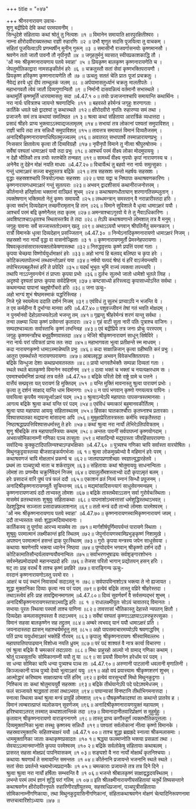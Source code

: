 +++
title = "०४७"

+++
श्रीनरनारायण उवाच-  
शृणु बद्रीप्रिये देवि कथां परमपावनीम् ।  
सिन्धुदेशे संहितायाः कथां श्रोतुं तु नित्यशः ॥१ ॥
विमानेन समायाति क्षारपुरक्षितीश्वरः ।  
नाम्ना क्षीरोदवीराख्यस्तथा राज्ञी रुहारणिः ॥२ ॥
उभौ शृणुत सदसि पूजयित्वा तु वाचकम् ।  
संहितां पूजयित्वाऽपि प्रणम्यर्षीन् मुनीन् गुरून् ॥३ ॥
समासीनौ राजवर्गासनयोः कृष्णमानसौ ।  
श्रवणेन ततो जातौ पावनौ तौ नृपीनृपौ ॥४ ॥
जगृहतुर्मनुं व्यासात् स्वीयप्रकाशकाद्धि तौ ।  
'ओं नमः श्रीकृष्णनारायणाय पतये स्वाहा' ॥५ ॥
प्रियकृष्ण बालकृष्ण कृष्णनारायणेति च ।  
जेपतुर्मालिकाद्वारा नामसङ्कीर्तनं हरेः ॥६ ॥
चक्रतुस्तौ सतां सेवां कृष्णभक्तिपरायणौ ।  
प्रियकृष्ण हरिकृष्ण कृष्णनारायणेति तौ ॥७ ॥
ऊचतुः सततं चेति प्रातः पूजां प्रचक्रतुः ।  
नैवेद्यं हरये धूपं दीपं ताम्चूलकं जलम् ॥८ ॥
अर्पयामासतुर्ध्यानं चक्रतुः मालतीपतेः ।  
महाभागवतौ त्वेवं जातौ दिव्यगुणान्वितौ ॥९ ॥
निर्मानौ दासवन्नित्यं वर्तमानौ सभास्थले ।  
कथामूर्तिं कृष्णमूर्तिं धारयामासतुः सदा ॥4.47.१ ०॥
तयोः प्रजाजनाश्चापि समायान्ति कथार्थिनः ।  
नरा नार्यः पवित्राश्च जायन्ते श्रवणादिभिः ॥११ ॥
बहवस्ते हरेर्मन्त्रं जगृहुः शरणागताः ।  
कार्तिके धवले पक्षे द्वादश्यां तु कथास्थले ॥१२॥
क्षीरोदवीरो नृपतिः रुहारण्या समं तथा ।  
प्रजाजनैः समं तत्र कथायां समतिष्ठत ॥१ ३॥
श्रत्वा कथां संहिताया आरार्त्रिकं व्यधात्तदा ।  
प्रसादं श्रीहरेः प्राप्य भुक्त्वाऽऽस्वाद्यजलामृतम् ॥१४॥
सभायां तत्र लोकानां पश्यतां समुपाविशत् ।  
राज्ञी चापि तदा तत्र सन्निधौ समुपाविशत् ॥१५॥
तावत्तत्र समायातं विमानं दिव्यतैजसम् ।  
अनादिश्रीकृष्णनारायणाधिष्ठितमुज्ज्वलम् ॥१६॥
अवातरत् सभापार्श्वे तस्मान्नारायणप्रभुः ।  
निःससार क्षितावेत्य कृत्वा तौ दिव्यविग्रहौ ॥१७॥
नृपीनृपौ विमाने तु नीत्वा श्रीपुरुषोत्तमः ।  
सर्वेषां पश्यतां धामाऽक्षरं ययौ तदा प्रभुः ॥१८॥
आश्चर्यं परमं वीक्ष्य लोका मोदमुपाययुः ।  
न देहौ भौतिकौ तत्र तयोः स्तश्चेति तन्महत् ॥१९॥
सामर्थ्यं वीक्ष्य नृपयोः कृपां नारायणस्य च ।  
अनेनैव तु देहेन मोक्षं नयति माधवः ॥4.47.२०॥
विचार्येत्थं तु बहवो नरा नार्यः समुत्सुकाः ।  
गन्तुं धामाऽक्षरं सज्जा बभूवुस्तत्र बद्रिके ॥२१॥
तत्र सहस्रशः सन्तो महर्षयः सहस्रशः ।  
वृद्धाः सहस्रशश्चापि स्त्रियोऽनाथाः सहस्रशः ॥२२॥
पापा यद्वा च निष्पापाः कथाश्रवणकारिणः ।  
कृष्णनारायणधामाऽक्षरं गन्तुं सुतत्पराः ॥२३॥
अभवन् द्वादशीसायं कथानीराजनोत्तरम् ।  
कीर्तनान्ते हरिर्ज्ञात्वा भक्तानां वाञ्छितं शुभम् ॥२४॥
कथाश्रवणधौताघान् शरणागतिसम्प्लुतान् ।  
त्यक्तेषणान् भक्तिमतो नेतुं कृष्णः समाययौ ॥२५॥
लब्धमन्त्रान् समस्तान् वै नरान्नारीस्तदा हरिः ।  
कृत्वा सर्वान् दिव्यदेहान् तच्छरीरामृतान् हि तान् ॥२६॥
विमाने सुविशाले वै धृत्वा धामाऽक्षरं ययौ ।  
आश्चर्यं परमं बद्रि कृष्णेनैतत् तदा कृतम् ॥२७॥
अमन्त्राश्चाऽगुरवो ये ते तु नैवाऽधिकारिणः ।  
अवशिष्टाश्चाऽधृताश्च स्थितास्तत्रैव ते तदा ॥२८॥
तेऽपि कथाश्रवणान्ते लोमशात् तत्र वै मनुम् ।  
जगृहुः पावनाः सर्वे सज्जास्ततोऽभवन् खलु ॥२९॥
अथाऽऽययौ भगवान् श्रीपतिर्नेतुं समन्त्रकान् ।  
रात्रौ विमानके धृत्वा दिव्यदेहान् प्रसज्जितान् ॥4.47.३० ॥
निन्येऽनादिकृष्णनारायणो धामाऽक्षरं निजम् ।  
सहस्रशो नरा नार्यो वृद्धा वा वासनोज्झिताः ॥३ १ ॥
कृष्णनारायणमूर्तौ प्रेमस्नेहपरायणाः ।  
विषवत्कृतसंसारास्त्यक्तलोकेषणास्तथा ॥३२॥
निरुद्धवृत्तयः कृष्णे प्रपत्तिं परमां गताः ।  
कृपया चेच्छया विष्णोर्ययुर्धामाक्षरं हरेः ॥३३॥
अहो भाग्यं हि बलवद् बलिष्ठा च कृपा हरेः ।  
कोटिकल्पतपोलभ्यं लब्धवन्तोऽक्षरं यया ॥३४॥
नर्षयो यत्पदं श्रेष्ठं यं हरिं वाऽर्जयन्त्यपि ।  
तपोभिरल्पबहुलैस्तं हरिं ते प्रपेदिरे ॥३५॥
यदर्थं भूभृतः भूमिं राज्यं त्यक्त्वा तपन्त्यपि ।  
तथापि नाऽऽप्नुवन्त्येनं तं प्राप्ताः कृपया प्रभोः ॥३६॥
दुर्लभः सुलभो जातो धामेशो भूतले त्विह ।  
अदृश्यो दृश्यतां प्राप्तः कृपया सर्वदेहिनाम् ॥३७॥
कष्टसाध्यो हरिस्त्वद्य कृपासाध्योऽस्ति सर्वथा ।  
कथमन्यथा पापानां चक्षुषोर्गोचरो हरिः ॥३८॥
जना ऊचुः-  
अहो भाग्यं शुभं श्रेष्ठमस्माकं यद्धरिस्त्विह ।  
निजे गृहे स्वयमेत्य ददाति दर्शनं निजम् ॥३९॥
एवंविधं तु सुलभं प्राप्याऽपि न भजन्ति ये ।  
त एव कर्महीना वै दुर्भाग्या मानवा अपि ॥4.47.४०॥
पशुवज्जीवनं तेषां गतं भवति मोक्षदम् ।  
न पुनर्मानवो देहोऽवाप्स्यतेऽतो भजन्तु तम् ॥४१॥
गृह्णन्तु श्रीहरेर्मन्त्रं शरणं यान्तु सर्वथा ।  
तन्वा लक्ष्म्या धिया कृष्णं प्रसेवन्तां कृतादराः ॥४२॥
गृहं वाटी सुता नारी पतिः पुत्राश्च वाजिनः ।  
सम्पदश्चञ्चलाः सर्वास्ताभिः कृष्णं लभन्त्विह ॥४३॥
एवं बद्रीप्रिये तत्र जनाः प्रोचुः परस्परम् ।  
जगृहुः कृष्णमन्त्राँश्च बभूवुर्वैष्णवास्तदा ॥४४॥
भेजिरे श्रीकृष्णनारायणं साधून् सिषेविरे ।  
नरा नार्यः परां पवित्रतां प्राप्य ततः सदा ॥४५॥
महाभागवता भूत्वा प्रतीक्षन्ते स्म माधवम् ।  
कदा नारायणकृष्णो धामाऽस्मान्नेष्यति प्रभुः ॥४६॥
कदा साक्षान्निजान् कृत्वा ग्रहीष्यति करं प्रभुः ।  
आतुरा एवमर्थास्ते नारायणपरायणाः ॥४७॥
आबालवृद्धा अभवन् विवेकभक्तितत्पराः ।  
बद्रिके सिन्धुजा देशाः कथाप्रभावतस्ततः ॥४८॥
प्रायो भागवतैर्भक्तैः सम्पन्ना दिव्यतां गताः ।  
स्थले स्थले बालकृष्णो विमानेन स्वदर्शनम् ॥४९॥
दत्वा भक्तं च भक्तां च नयत्यक्षरधाम सः ।  
एवमाश्चर्यमनिशं प्रत्यहं तत्र वर्तते ॥4.47.५०॥
बद्रिके परितो देशे राष्ट्रे ग्रामे च पत्तने ।  
वार्त्तेयं सम्प्रवृत्ता यत् परायणं हि मुक्तिदम् ॥५१ ॥
यन्ति मुक्तिं मावनास्तु श्रुत्वा पारायणं प्रभोः ।  
कृत्वा तु दर्शनं साक्षाद् यान्ति धाम विमानगाः ॥५२॥
न पापं भगवान् कृष्णो गणयत्यत्र पापिनः ।  
पावयित्वा कृपयैव नयत्यूर्ध्वाऽक्षरं पदम् ॥५३॥
श्रुत्वाऽन्येऽपि महापापाः पापसन्त्रस्तमानसाः ।  
आगत्य बद्रिके श्रुत्वा कथां यन्ति परं पदम् ॥५४॥
एवंविधं चमत्कारं बहुमानवकीर्तितम् ।  
श्रुत्वा पापा महापापा आययुः संहितास्थलम् ॥५५॥
हिंसका घातकाश्चौराः कृतघ्नाश्च प्रतारकाः ।  
विश्वासघातका मद्यपाना मांसादना अपि ॥५६॥
मुमुक्षाप्रेरितास्त्रस्ताः कर्मभिः स्वकृतैस्तदा ।  
निष्ठाश्रद्धाप्रपत्तिविश्वासधर्मास्तु ते हरेः ॥५७॥
कथां श्रुत्वा नरा नार्यो लेभिरेऽतिपवित्रताम् ।  
शृणु श्रीबद्रिके तत्र महापापास्त्रियाः कथाम् ॥५८॥
अन्ततः पावनीं सर्वपापघ्नां कृष्णयोगदाम् ।  
अभवत्सोमिकानाम्नी गणिका पञ्च तत्सुताः ॥५९॥
मांसादिन्यो मद्यपास्ता जीवहिंसापरायणाः ।  
सर्वादिन्यः कुक्कुटादिपालिन्यश्चाऽण्डभक्षिकाः ॥4.47.६० ॥
पुत्र्यश्च गणिका चापि सर्वास्ता वारयोषितः ।  
मिथुनकुट्टवास्तव्या बीजसाङ्कर्यगर्भजाः ॥६ १॥
श्रुत्वा लोकमुख्येभ्यो वै महिमानं हरेः परम् ।  
कथाश्रवणजं चापि मोक्षलाभं प्रकर्ण्य च ॥६२॥
जातपापप्रणाशेच्छाः स्वज्ञात्युद्धारहेतवे ।  
प्रथमं ताः पञ्चपुत्र्यो माता च शर्करापुरम् ॥६३॥
संहितायाः कथां श्रोतुमाययुः साधनान्विताः ।  
लोमशं ताः प्रणम्यैव चक्रुर्निवेदनं निजम् ॥६४॥
दयालुर्लोमशस्ताभ्यो ददौ कृपाऽमृतं बलम् ।  
हरेः प्रसादजं वारि पुष्पं पत्रं फलं ददौ ॥६५॥
एकाशनं व्रतं नित्यं स्नानं सिन्धौ प्रपूजनम् ।  
अनादिश्रीकृष्णनारायणमूर्तेः सुचिन्तनम् ॥६६॥
मद्यमांसादिसन्त्यागं साधुसेवनमन्वहम् ।  
कृष्णनारायणजापं ददौ ताभ्यस्तु लोमशः ॥६७॥
बद्रिके तास्तथैवाऽऽसन् सर्वा गुरोर्वचःस्थिताः ।  
मासमेवं व्रतस्थास्ताः शुश्रुवुः संहिताकथाः ॥६८॥
पापनाशोऽभवत्तासां धर्मशुद्धिस्तथाऽभवत् ।  
देहशुद्धिश्च सञ्जाता प्रसादान्नफलाशनात् ॥६९॥
ततो मन्त्रं ददौ ताभ्यो लोमशः पारमेश्वरम् ।  
'ओं नमः श्रीकृष्णनारायणाय पतये स्वाहा' ॥4.47.७०॥
कृष्णनारायणस्वामिकृष्णनारायणं जपम् ।  
ददौ ताभ्यस्ततः सर्वाः शुद्धात्मदिव्यभावनाः ।  
कार्तिकस्य तु पूर्णाया आरभ्य मासमेव ताः ॥७१॥
मार्गशीर्षपूर्णिमापर्यन्तं पारायणे स्थिताः ।  
शुश्रुवुः परमात्मानं लक्ष्मीकान्तं हृदि स्थितम् ॥७२॥
जेपुर्नारायणस्वामिप्रभुङ्कृष्णं निशामुखे ।  
अपश्यन् परमात्मानं हसन्तं द्राक् पुरःस्थितम् ॥७३॥
गुरोः कृपया मन्त्रस्य जपेन साधुसेवया ।  
कथायाः श्रवणेनापि भक्त्या ध्यानेन निष्ठया ॥७४॥
पुण्योदयेन भगवान् श्रीकृष्णो दर्शनं ददौ ।  
कोटिकामातिसौन्दर्यलावण्ययौवनान्वितः ॥७५॥
सर्वाभरणभूषाढ्यः सर्वशृङ्गारशोभनः ।  
सर्वस्नेहप्रमोदाढ्यो महानन्दप्रदो हरिः ॥७६॥
तेजसा परितो भागान् प्रद्योतयन् हसन् हरिः ।  
षट् ताः प्राह वरार्थं वै ताश्च कृष्णं प्रवव्रिरे ॥७७॥
वाराङ्गिन्य ऊचुः-  
वरदानं कृष्णनारायणोऽस्तु परमो वरः ।  
आक्षरं च पदं स्थानं निवासार्थं सदाऽस्तु नः ॥७८॥
सर्वपापविनाशोऽत्र भक्त्या ते नो ह्यजायत ।  
शुद्धा मुक्तानिका दिव्याः कृत्वा नय परं पदम् ॥७९॥
इत्येवं बद्रिके तास्तु वव्रिरे श्रीहरेस्तदा ।  
तथाऽस्त्वेवं हरिः प्राह तावद्विमानमागतम् ॥4.47.८०॥
दिव्यं सुवर्णवर्णं वै सर्वसम्पद्भरं शुभम् ।  
अनादिश्रीकृष्णनारायणस्तत्राऽभवद्धि हरिः ॥८ १ ॥
राधालक्ष्मीयुतः सोऽयं चावातरद् विमानतः ।  
सभायाः पुरतः स्थित्वा पस्पर्श ताश्च पाणिना ॥८२॥
तावत्तासां भौतिकास्तु देहास्ते न्यपतन् क्षितौ ।  
दिव्यदेहाः कमलासदृश्यस्ता वै तदाऽभवन् ॥८३॥
सर्वेषां पश्यतां कृष्णाऽऽज्ञयाऽऽरुरुहुरुत्सुकाः ।  
विमानं सहसा बालकृष्णेन सह तद्द्रुतम् ॥८४॥
अम्बरे त्वभवद् यानं ययौ धामाऽक्षरं प्रति ।  
जयनादास्तदा ह्यासन् महाश्चर्यमभूत्तु तत् ॥८५॥
अहो पापसमाचारमय्योऽपि श्रवणाद्धरिम् ।  
पतिं प्राप्य ययुर्धामाऽक्षरं भक्तेर्हि गौरवम् ॥८६॥
कृपालुः श्रीकृष्णनारायणः श्रीस्वामिवल्लभः ।  
महापापातिपापाढ्यान् विशोध्य नयति ध्रुवम् ॥८७॥
परं पदं शाश्वतं वै नात्र कार्या विचारणा ।  
एवं श्रुत्वा बद्रिके वै चमत्कारं तदाऽपराः ॥८८॥
मिथः प्राहुरहो आल्यो नो ग्रामाद् गणिका कथाम् ।  
श्रोतुं पञ्चसुताभिः सोमिकानाम्नी ययौ तु या ॥८९॥
सा प्रययौ विमानेन हरेर्धाम परं पदम् ।  
सा धन्या सोमिका चापि धन्या पुत्र्यश्च पञ्च ताः ॥4.47.९०॥
अरुणानी पाटलानी धवलानी मृणालिनी ।  
किञ्जल्कानी पञ्च पुत्र्यो देव्यो भूत्वाऽक्षरं ययुः ॥९१॥
अहो वयं प्रयास्यामः श्रीकृष्णशरणं शुभम् ।  
आत्मोद्धारं करिष्यामः साक्षात्प्राप्य पतिं हरिम् ॥९२॥
इत्येवं वारसुन्दर्यो मिथो मिथुनकुट्टगाः ।  
निश्चित्य ताः कथां श्रोतुमाययुर्वै सहस्रशः ॥९३॥
बद्रिके तीर्थयानेऽपि पदे पदेऽश्वमेधजम् ।  
फलं सञ्जायते श्राद्धवतां तासां तथाऽभवत् ॥९४॥
पापान्यासां विनष्टानि तीर्थाभिगमनात्तदा ।  
स्नात्वा स्थित्वा कथां श्रुत्वा मन्त्रं प्रापुर्हि लोमशात् ॥९५॥
पौषकृष्णैकादश्यां ताः कथान्ते प्रातरेव ह ।  
विमानं त्वम्बरात्प्राप्तं व्यलोकयन् सुवर्णजम् ॥९६॥
अनादिश्रीकृष्णनारायणयुक्तं महायतम् ।  
हरिश्चावाऽतरत् तस्मात् कथाशालान्तिकं तदा ॥९७॥
विमानादानीतवारिप्रोक्षणं स मुहुर्मुहुः ।  
कृतावान् श्रीकृष्णनारायणो वाराङ्गनागणे ॥९८॥
तास्तु प्राप्य कणौंस्तूर्णं त्यक्तभौतिकपुत्तलाः ।  
दिव्यमुक्तानिका भूत्वा तस्थुः कृष्णस्य सन्निधौ ॥१९॥
पश्यतां सर्वलोकानां नीत्वा कृष्णो विमानके ।  
सहस्रवारमुक्ताभिः सहितश्चाक्षरं ययौ ॥4.47.१ ००॥
ताश्च शुद्धा ब्रह्मह्रदे स्नात्वा श्रीकमलासमाः ।  
धाममुक्तानिका जाताः कथाकृष्णप्रसादतः ॥१० १॥
श्रद्धया फलमाप्नोति भक्त्या प्रसन्नतां तथा ।  
सेवयाऽऽत्मानमाप्नोति कृपया परमेश्वरम् ॥१० २॥
बद्रिके सर्वलोकेषु संहितायाः कथाबलम् ।  
प्रासरत् सहसा मोक्षप्रदं पापनिवासकम् ॥१ ०३॥
सङ्घशो वै नरा नार्यो मोक्षार्थं कृतनिश्चयाः ।  
कथायाः श्रवणार्थं ते समायान्ति समन्ततः ॥१ ०४॥
कीर्तनानि प्रजायन्ते भजनानि स्थले स्थले ।  
सतां सेवाः प्रवर्तन्ते भक्ष्यभोज्यप्रदानकैः ॥१ ०५॥
चमत्काराः प्रजायन्ते तत्र तत्र दिने दिने ।  
श्रुत्वा श्रुत्वा नरा नार्यो हर्षिताः सम्भवन्ति वै ॥१ ०६॥
भजन्ते श्रीबालकृष्णं साक्षाद्वद्ध्रदयस्थितम् ।  
लभन्ते परमं लाभं ज्ञानं शुद्धिं परां गतिम् ॥१ ०७॥
इति श्रीलक्ष्मीनारायणीयसंहितायां चतुर्थे तिष्यसन्ताने कथाश्रवणेन क्षीरोदवीरनृपतेः रुहारिणीराज्ञीयुतस्य, सहस्राधिप्रजानां, पञ्चपुत्रीसहितायाः सोमिकानाम्नीगणिकायाः, तथा मिथुनकुट्टवासिनीगणिकानां, संहिताकथाश्रवणेन मोक्षणं चेत्यादिनिरूपणनामा सप्तचत्वारिंशोऽध्यायः ॥४७ ॥
    
